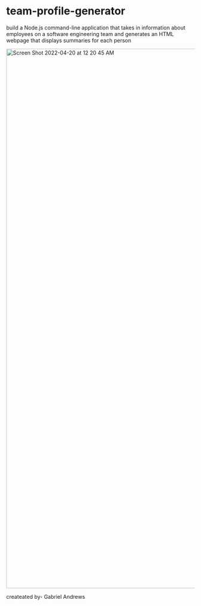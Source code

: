 # team-profile-generator


build a Node.js command-line application that takes in information about employees on a software engineering team and generates an HTML webpage that displays summaries for each person



<img width="1440" alt="Screen Shot 2022-04-20 at 12 20 45 AM" src="https://user-images.githubusercontent.com/91432905/164149826-be625880-f2a3-4685-a0c4-d853de2f6ea0.png">


createated by- Gabriel Andrews
